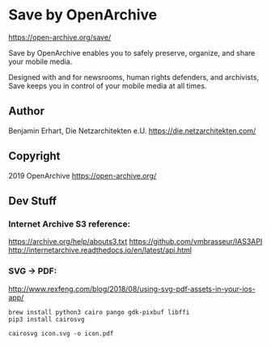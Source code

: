 #  Save by OpenArchive

https://open-archive.org/save/

Save by OpenArchive enables you to safely preserve, organize, and share your mobile media. 

Designed with and for newsrooms, human rights defenders, and archivists, Save keeps you in control of your mobile media at all times.

## Author

Benjamin Erhart, Die Netzarchitekten e.U.
https://die.netzarchitekten.com/

## Copyright

2019 OpenArchive
https://open-archive.org/

## Dev Stuff

### Internet Archive S3 reference:
https://archive.org/help/abouts3.txt
https://github.com/vmbrasseur/IAS3API
http://internetarchive.readthedocs.io/en/latest/api.html

### SVG -> PDF:
http://www.rexfeng.com/blog/2018/08/using-svg-pdf-assets-in-your-ios-app/

```shell
brew install python3 cairo pango gdk-pixbuf libffi
pip3 install cairosvg

cairosvg icon.svg -o icon.pdf
```
